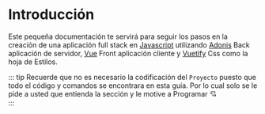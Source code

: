 # Introducción
Este pequeña documentación te servirá para seguir los pasos en la creación de una aplicación full stack en [Javascript](https://developer.mozilla.org/es/docs/Web/JavaScript) utilizando [Adonis](https://adonisjs.com/) Back aplicación de servidor, [Vue](https://vuejs.org/) Front aplicación cliente y [Vuetify](https://vuetifyjs.com/en/) Css como la hoja de Estilos. 

::: tip
Recuerde que no es necesario la codificación del `Proyecto` puesto que todo el código y comandos se encontrara en esta guía.
Por lo cual solo se le pide a usted que entienda la sección y le motive a Programar :cupid:  
:::
